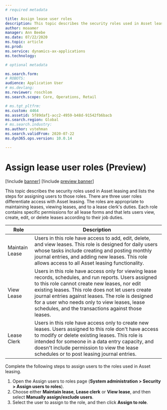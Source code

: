 ```yaml
---
# required metadata

title: Assign lease user roles
description: This topic describes the security roles used in Asset leasing and lists the steps for assigning users to those roles.  
author: moaamer
manager: Ann Beebe
ms.date: 07/22/2020
ms.topic: article
ms.prod: 
ms.service: dynamics-ax-applications
ms.technology: 

# optional metadata

ms.search.form: 
# ROBOTS: 
audience: Application User
# ms.devlang: 
ms.reviewer: roschlom
ms.search.scope: Core, Operations, Retail

# ms.tgt_pltfrm: 
ms.custom: 4464
ms.assetid: 5f89daf1-acc2-4959-b48d-91542fb6bacb
ms.search.region: Global
# ms.search.industry: 
ms.author: vstehman
ms.search.validFrom: 2020-07-22
ms.dyn365.ops.version: 10.0.14

---
```


# Assign lease user roles (Preview)

[!include [banner](../includes/banner.md)]
[!include [preview banner](../includes/preview-banner.md)]

This topic describes the security roles used in Asset leasing and lists the steps for assigning users to those roles. There are three user roles differentiate access with Asset leasing. The roles are appropriate to maintaining leases, viewing leases, and to a lease clerk's duties. Each role contains specific permissions for all lease forms and that lets  users view, create, edit, or delete leases according to their job duties. 

|     Role              	|     Description                                                                                                                                                                                                                                                                                                                                  	|
|-----------------------	|------------------------------------------------------------------------	|
|     Maintain Lease    	|     Users in this role have access to add, edit, delete, and view leases. This role is designed for daily users whose tasks include creating and posting monthly journal entries, and adding new leases. This role allows access to all Asset leasing functionality.                                                                          	|
|     View Lease        	|     Users in this role have access only for viewing lease records, schedules, and run reports. Users assigned to this role cannot create new leases, nor edit  existing leases. This role does not let users create journal entries against leases. The role is designed for a user who needs only to view leases, lease schedules, and the transactions against those leases.    	|
|     Lease Clerk       	|     Users in this role have access only to create new leases. Users assigned to this role don't have access to modify or delete existing leases. This role is   intended for someone in a data entry capacity, and doesn't include permission to view the lease schedules or to post leasing journal entries.                                                                             	|

Complete the following steps to assign users to the roles used in Asset leasing.

1. Open the Assign users to roles page (**System administration > Security > Assign users to roles**).
2.	Choose either **Maintain lease**, **Lease clerk** or **View lease**, and then select **Manually assign/exclude users**.
3.	Select the user to assign to the role, and then click **Assign to role**.

